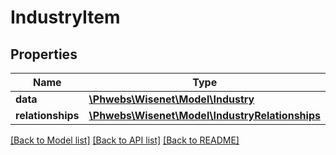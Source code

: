 # IndustryItem

## Properties
Name | Type | Description | Notes
------------ | ------------- | ------------- | -------------
**data** | [**\Phwebs\Wisenet\Model\Industry**](Industry.md) |  | [optional] 
**relationships** | [**\Phwebs\Wisenet\Model\IndustryRelationships**](IndustryRelationships.md) |  | [optional] 

[[Back to Model list]](../../README.md#documentation-for-models) [[Back to API list]](../../README.md#documentation-for-api-endpoints) [[Back to README]](../../README.md)

